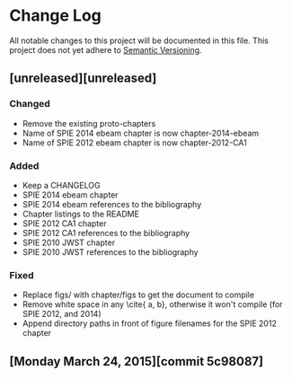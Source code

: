  # Change Log
All notable changes to this project will be documented in this file.
This project does not yet adhere to [Semantic Versioning](http://semver.org/).


## [unreleased][unreleased]
### Changed
- Remove the existing proto-chapters
- Name of SPIE 2014 ebeam chapter is now chapter-2014-ebeam
- Name of SPIE 2012 ebeam chapter is now chapter-2012-CA1

### Added
- Keep a CHANGELOG
- SPIE 2014 ebeam chapter
- SPIE 2014 ebeam references to the bibliography
- Chapter listings to the README
- SPIE 2012 CA1 chapter
- SPIE 2012 CA1 references to the bibliography
- SPIE 2010 JWST chapter
- SPIE 2010 JWST references to the bibliography

### Fixed
- Replace figs/ with chapter/figs to get the document to compile
- Remove white space in any \cite{ a, b}, otherwise it won't compile (for SPIE 2012, and 2014)
- Append directory paths in front of figure filenames for the SPIE 2012 chapter

## [Monday March 24, 2015][commit 5c98087]